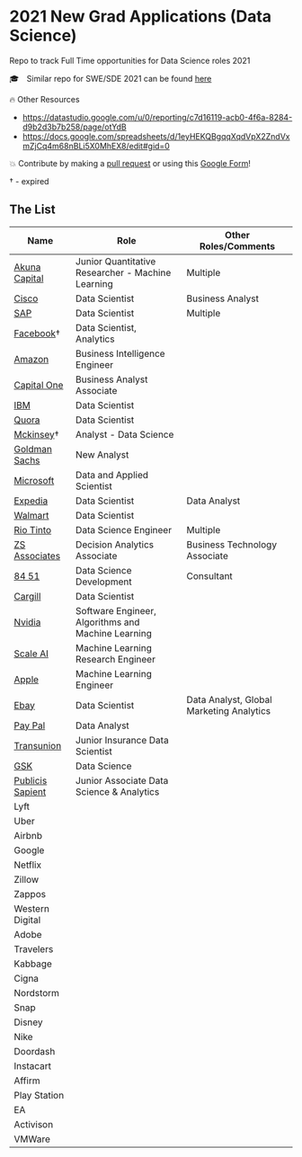 # 2021 New Grad Applications (Data Science)

Repo to track Full Time opportunities for Data Science roles 2021

:mortar_board: Similar repo for SWE/SDE 2021 can be found [here](https://github.com/Pitt-CSC/NewGrad-2021)

:fire: Other Resources 

- https://datastudio.google.com/u/0/reporting/c7d16119-acb0-4f6a-8284-d9b2d3b7b258/page/otYdB
- https://docs.google.com/spreadsheets/d/1eyHEKQBgqqXqdVpX2ZndVxmZjCq4m68nBLi5X0MhEX8/edit#gid=0


:boom: Contribute by making a [pull request](https://github.com/susam/gitpr#create-pull-request) or using this [Google Form](https://forms.gle/X4tZsuw6tRRhK8n96)!

&dagger; - expired
## The List
|Name|Role|Other Roles/Comments|
|----|---|---|
|[Akuna Capital](https://akunacapital.com/job-details?gh_jid=2231479)|Junior Quantitative Researcher - Machine Learning|Multiple|
|[Cisco](https://jobs.cisco.com/jobs/ProjectDetail?projectId=1299494)|Data Scientist|Business Analyst|
|[SAP](https://jobs.sap.com/job/Palo-Alto-Silicon-Valley-Next-Talent-Rotational-Program-2021-Job-CA-94303/609822201/)|Data Scientist|Multiple|
|[Facebook]()&dagger;|Data Scientist, Analytics||
|[Amazon](https://www.amazon.jobs/en/jobs/1261160/business-intelligence-engineer-2021-united-states)|Business Intelligence Engineer||
|[Capital One](https://campus.capitalone.com/job/richmond/business-analyst-associate-2021/1786/16931770)|Business Analyst Associate||
|[IBM](https://careers.ibm.com/ShowJob/Id/962713/Entry-Level-Data-Scientist-2021/)|Data Scientist||
|[Quora](https://boards.greenhouse.io/quora2/jobs/4810872002)|Data Scientist||
|[Mckinsey]()&dagger;|Analyst - Data Science||
|[Goldman Sachs](https://www.goldmansachs.com/careers/students/programs/americas/new-analyst-program.html)|New Analyst||
| [Microsoft](https://careers.microsoft.com/students/us/en/job/890704/Full-Time-Opportunities-for-PhD-Students-or-Recent-Graduates-Data-Applied-Sciences)|Data and Applied Scientist||
|[Expedia](https://lifeatexpediagroup.com/jobs/job?jobid=R-55616)|Data Scientist |Data Analyst |
|[Walmart](https://careers.walmart.com/us/jobs/WD294787-2021-campus-data-science)|Data Scientist||
|[Rio Tinto](https://jobs.riotinto.com/ShowJob/JobId/461306/GraduateDataScienceEngineering)|Data Science Engineer|Multiple|
|[ZS Associates](https://jobs.zs.com/Americas/job/Princeton-Decision-Analytics-Associate-%28US-University-not-listed%29-NJ-08540/423892500/)|Decision Analytics Associate|Business Technology Associate|
|[84 51](https://boards.greenhouse.io/8451university/jobs/4734649002)|Data Science Development|Consultant|
|[Cargill](https://careers.cargill.com/job/wayzata/data-scientist-2021/23251/17141445)|Data Scientist||
|[Nvidia](https://nvidia.wd5.myworkdayjobs.com/en-US/UniversityJobs/job/US-CA-Santa-Clara/Software-Engineer--Algorithms-and-Machine-Learning---New-College-Grad_JR1932394-1)|Software Engineer, Algorithms and Machine Learning||
|[Scale AI](https://jobs.lever.co/scaleai/671b9ad6-113f-4639-8911-99a548208aee/apply)|Machine Learning Research Engineer||
|[Apple](https://jobs.apple.com/en-us/details/200189775/software-or-machine-learning-engineer-entry-level?team=MLAI)|Machine Learning Engineer||
|[Ebay](https://jobs.ebayinc.com/job/san-jose/data-scientist/403/1054728752)|Data Scientist|Data Analyst, Global Marketing Analytics|
|[Pay Pal](https://jobsearch.paypal-corp.com/en-US/job/data-analyst-university-graduate/J3S0PD6DWW08DZ1QVZZ)|Data Analyst||
|[Transunion](https://transunion.wd5.myworkdayjobs.com/en-US/TransUnion/job/Chicago-Illinois/Junior-Insurance-Data-Scientist_19005447)|Junior Insurance Data Scientist||
|[GSK](https://jobs.gsk.com/en-gb/jobs/263690?lang=en-us&source=LinkedIn)|Data Science||
|[Publicis Sapient](https://sapient.avature.net/pscampus)|Junior Associate Data Science & Analytics||
|Lyft|||
|Uber|||
|Airbnb|||
|Google|||
|Netflix|||
|Zillow|||
|Zappos|||
|Western Digital|||
|Adobe|||
|Travelers|||
|Kabbage|||
|Cigna|||
|Nordstorm|||
|Snap|||
|Disney|||
|Nike|||
|Doordash|||
|Instacart|||
|Affirm|||
|Play Station|||
|EA|||
|Activison|||
|VMWare|||

